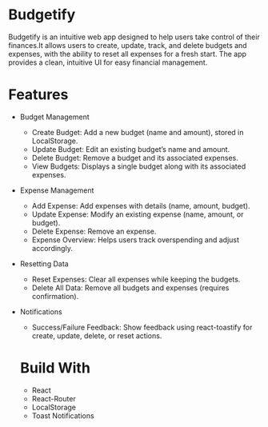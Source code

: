 # Budgetify
Budgetify is an intuitive web app designed to help users take control of their finances.It allows users to create, update, track, and delete budgets and expenses, with the ability to reset all expenses for a fresh start. The app provides a clean, intuitive UI for easy financial management.
# Features
 - Budget Management
   - Create Budget: Add a new budget (name and amount), stored in LocalStorage.
   - Update Budget: Edit an existing budget’s name and amount.
   - Delete Budget: Remove a budget and its associated expenses.
   - View Budgets: Displays a single budget along with its associated expenses.
 - Expense Management
   - Add Expense: Add expenses with details (name, amount, budget).
   - Update Expense: Modify an existing expense (name, amount, or budget).
   - Delete Expense: Remove an expense.
   - Expense Overview: Helps users track overspending and adjust accordingly.
 - Resetting Data
   - Reset Expenses: Clear all expenses while keeping the budgets.
   - Delete All Data: Remove all budgets and expenses (requires confirmation).
-  Notifications
   - Success/Failure Feedback: Show feedback using react-toastify for create, update, delete, or reset actions.
 
   # Build With
    - React
    - React-Router
    - LocalStorage
    - Toast Notifications

